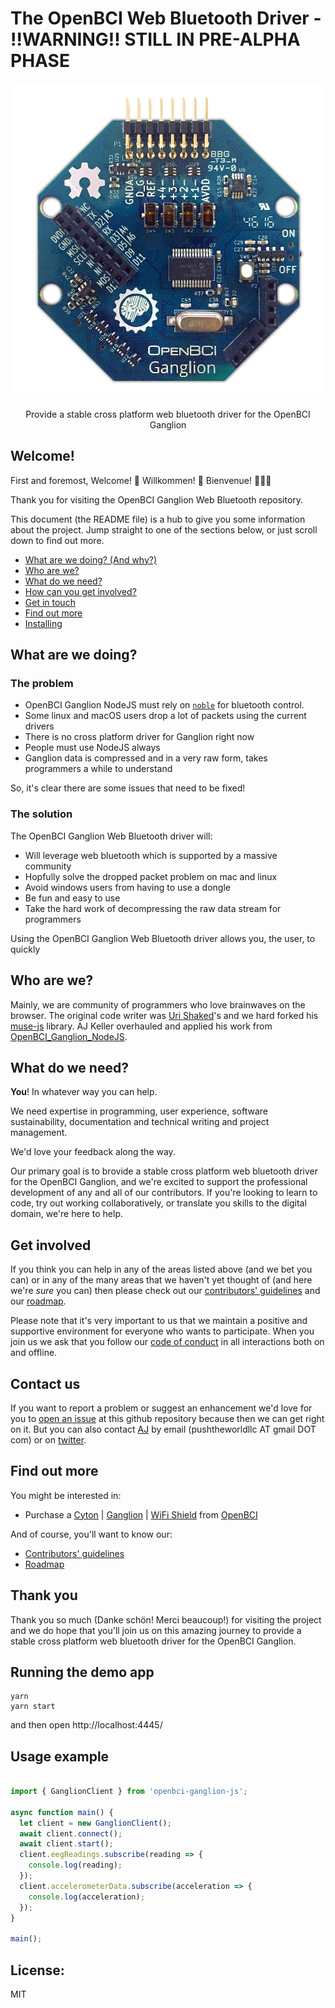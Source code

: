 # The OpenBCI Web Bluetooth Driver - !!WARNING!! STILL IN PRE-ALPHA PHASE

<p align="center">
  <img alt="banner" src="/images/ganglion_head_shot.jpg/" width="600">
</p>
<p align="center" href="">
  Provide a stable cross platform web bluetooth driver for the OpenBCI Ganglion
</p>


## Welcome!

First and foremost, Welcome! :tada: Willkommen! :confetti_ball: Bienvenue! :balloon::balloon::balloon:

Thank you for visiting the OpenBCI Ganglion Web Bluetooth repository.

This document (the README file) is a hub to give you some information about the project. Jump straight to one of the sections below, or just scroll down to find out more.

* [What are we doing? (And why?)](#what-are-we-doing)
* [Who are we?](#who-are-we)
* [What do we need?](#what-do-we-need)
* [How can you get involved?](#get-involved)
* [Get in touch](#contact-us)
* [Find out more](#find-out-more)
* [Installing](#installing)

## What are we doing?

### The problem

* OpenBCI Ganglion NodeJS must rely on [`noble`](https://github.com/sandeepmistry/noble) for bluetooth control.
* Some linux and macOS users drop a lot of packets using the current drivers
* There is no cross platform driver for Ganglion right now
* People must use NodeJS always
* Ganglion data is compressed and in a very raw form, takes programmers a while to understand

So, it's clear there are some issues that need to be fixed!

### The solution

The OpenBCI Ganglion Web Bluetooth driver will:

* Will leverage web bluetooth which is supported by a massive community
* Hopfully solve the dropped packet problem on mac and linux
* Avoid windows users from having to use a dongle
* Be fun and easy to use
* Take the hard work of decompressing the raw data stream for programmers

Using the OpenBCI Ganglion Web Bluetooth driver allows you, the user, to quickly

## Who are we?

Mainly, we are community of programmers who love brainwaves on the browser. The original code writer was [Uri Shaked][link_uri_shaked]'s and we hard forked his [muse-js](https://github.com/urish/muse-lsl) library. AJ Keller overhauled and applied his work from [OpenBCI_Ganglion_NodeJS](github.com/OpenBCI/OpenBCI_Ganglion_NodeJS).

## What do we need?

**You**! In whatever way you can help.

We need expertise in programming, user experience, software sustainability, documentation and technical writing and project management.

We'd love your feedback along the way.

Our primary goal is to brovide a stable cross platform web bluetooth driver for the OpenBCI Ganglion, and we're excited to support the professional development of any and all of our contributors. If you're looking to learn to code, try out working collaboratively, or translate you skills to the digital domain, we're here to help.

## Get involved

If you think you can help in any of the areas listed above (and we bet you can) or in any of the many areas that we haven't yet thought of (and here we're *sure* you can) then please check out our [contributors' guidelines](CONTRIBUTING.md) and our [roadmap](ROADMAP.md).

Please note that it's very important to us that we maintain a positive and supportive environment for everyone who wants to participate. When you join us we ask that you follow our [code of conduct](CODE_OF_CONDUCT.md) in all interactions both on and offline.


## Contact us

If you want to report a problem or suggest an enhancement we'd love for you to [open an issue](../../issues) at this github repository because then we can get right on it. But you can also contact [AJ][link_aj_keller] by email (pushtheworldllc AT gmail DOT com) or on [twitter](https://twitter.com/aj-ptw).

## Find out more

You might be interested in:

* Purchase a [Cyton][link_shop_cyton] | [Ganglion][link_shop_ganglion] | [WiFi Shield][link_shop_wifi_shield] from [OpenBCI][link_openbci]

And of course, you'll want to know our:

* [Contributors' guidelines](CONTRIBUTING.md)
* [Roadmap](ROADMAP.md)

## Thank you

Thank you so much (Danke schön! Merci beaucoup!) for visiting the project and we do hope that you'll join us on this amazing journey to provide a stable cross platform web bluetooth driver for the OpenBCI Ganglion.

## Running the demo app

    yarn
    yarn start

and then open http://localhost:4445/

## Usage example

```javascript

import { GanglionClient } from 'openbci-ganglion-js';

async function main() {
  let client = new GanglionClient();
  await client.connect();
  await client.start();
  client.eegReadings.subscribe(reading => {
    console.log(reading);
  });
  client.accelerometerData.subscribe(acceleration => {
    console.log(acceleration);
  });
}

main();
```

## <a name="license"></a> License:

MIT

[link_aj_keller]: https://github.com/aj-ptw
[link_shop_wifi_shield]: https://shop.openbci.com/collections/frontpage/products/wifi-shield?variant=44534009550
[link_shop_ganglion]: https://shop.openbci.com/collections/frontpage/products/pre-order-ganglion-board
[link_shop_cyton]: https://shop.openbci.com/collections/frontpage/products/cyton-biosensing-board-8-channel
[link_shop_cyton_daisy]: https://shop.openbci.com/collections/frontpage/products/cyton-daisy-biosensing-boards-16-channel
[link_ptw]: https://www.pushtheworldllc.com
[link_openbci]: http://www.openbci.com
[link_gui_widget_tutorial]: http://docs.openbci.com/Tutorials/15-Custom_Widgets
[link_gui_run_from_processing]: http://docs.openbci.com/OpenBCI%20Software/01-OpenBCI_GUI#the-openbci-gui-running-the-openbci-gui-from-the-processing-ide
[link_uri_shaked]: https://github.com/urish